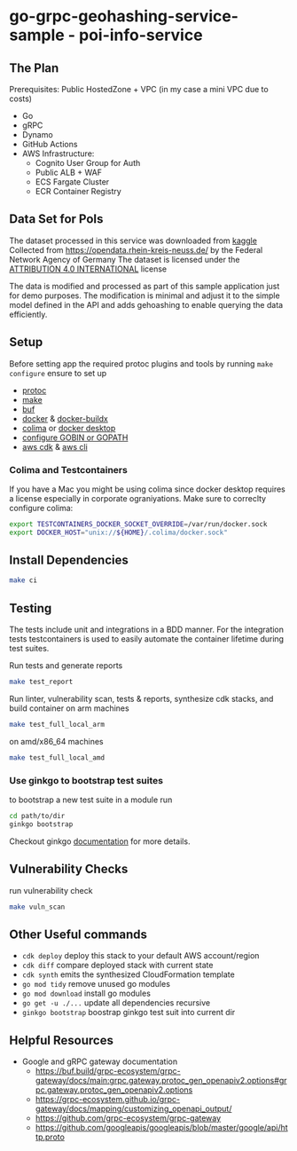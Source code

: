 # go-grpc-geohashing-service-sample - poi-info-service

## The Plan

Prerequisites: Public HostedZone + VPC (in my case a mini VPC due to costs)

- Go
- gRPC
- Dynamo
- GitHub Actions
- AWS Infrastructure:
  - Cognito User Group for Auth
  - Public ALB + WAF
  - ECS Fargate Cluster
  - ECR Container Registry

## Data Set for PoIs

The dataset processed in this service was downloaded from
[kaggle](https://www.kaggle.com/datasets/mexwell/electric-vehicle-charging-in-germany)
Collected from https://opendata.rhein-kreis-neuss.de/ by the Federal Network
Agency of Germany The dataset is licensed under the
[ATTRIBUTION 4.0 INTERNATIONAL](https://creativecommons.org/licenses/by/4.0/)
license

The data is modified and processed as part of this sample application just for
demo purposes. The modification is minimal and adjust it to the simple model
defined in the API and adds gehoashing to enable querying the data efficiently.

## Setup

Before setting app the required protoc plugins and tools by running
`make configure` ensure to set up

- [protoc](https://grpc.io/docs/protoc-installation/)
- [make](https://www.gnu.org/software/make/)
- [buf](https://buf.build/docs/installation)
- [docker](https://docs.docker.com/engine/install/) &
  [docker-buildx](https://github.com/docker/buildx)
- [colima](https://github.com/abiosoft/colima) or
  [docker desktop](https://www.docker.com/products/docker-desktop/)
- [configure GOBIN or GOPATH](https://go.dev/wiki/SettingGOPATH)
- [aws cdk](https://docs.aws.amazon.com/cdk/v2/guide/getting_started.html) &
  [aws cli](https://docs.aws.amazon.com/cli/latest/userguide/getting-started-install.html)

### Colima and Testcontainers

If you have a Mac you might be using colima since docker desktop requires a
license especially in corporate ograniyations. Make sure to correclty configure
colima:

```bash
export TESTCONTAINERS_DOCKER_SOCKET_OVERRIDE=/var/run/docker.sock
export DOCKER_HOST="unix://${HOME}/.colima/docker.sock"
```

## Install Dependencies

```bash
make ci
```

## Testing

The tests include unit and integrations in a BDD manner. For the integration
tests testcontainers is used to easily automate the container lifetime during
test suites.

Run tests and generate reports

```bash
make test_report
```

Run linter, vulnerability scan, tests & reports, synthesize cdk stacks, and
build container on arm machines

```bash
make test_full_local_arm
```

on amd/x86_64 machines

```bash
make test_full_local_amd
```

### Use ginkgo to bootstrap test suites

to bootstrap a new test suite in a module run

```bash
cd path/to/dir
ginkgo bootstrap
```

Checkout ginkgo [documentation](https://onsi.github.io/ginkgo/) for more
details.

## Vulnerability Checks

run vulnerability check

```bash
make vuln_scan
```

## Other Useful commands

- `cdk deploy` deploy this stack to your default AWS account/region
- `cdk diff` compare deployed stack with current state
- `cdk synth` emits the synthesized CloudFormation template
- `go mod tidy` remove unused go modules
- `go mod download` install go modules
- `go get -u ./...` update all dependencies recursive
- `ginkgo bootstrap` boostrap ginkgo test suit into current dir

## Helpful Resources

- Google and gRPC gateway documentation
  - https://buf.build/grpc-ecosystem/grpc-gateway/docs/main:grpc.gateway.protoc_gen_openapiv2.options#grpc.gateway.protoc_gen_openapiv2.options
  - https://grpc-ecosystem.github.io/grpc-gateway/docs/mapping/customizing_openapi_output/
  - https://github.com/grpc-ecosystem/grpc-gateway
  - https://github.com/googleapis/googleapis/blob/master/google/api/http.proto
